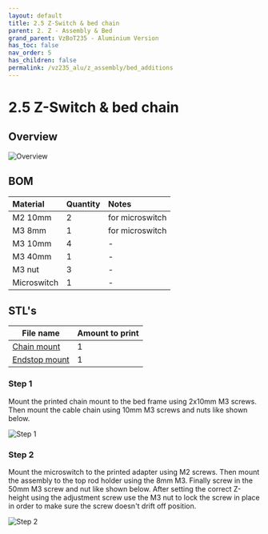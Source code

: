 ```yaml
---
layout: default
title: 2.5 Z-Switch & bed chain
parent: 2. Z - Assembly & Bed
grand_parent: VzBoT235 - Aluminium Version
has_toc: false
nav_order: 5
has_children: false
permalink: /vz235_alu/z_assembly/bed_additions
---
```


# 2.5 Z-Switch & bed chain

## Overview

![Overview](/assets/images/manual/vz235_alu/z_assembly/bed_additions/overview.png)

## BOM

| Material        | Quantity          | Notes |
|:-------------|:------------------|:------|
| M2 10mm | 2 | for microswitch |
| M3 8mm           | 1 | for microswitch  |
| M3 10mm | 4 | - |
| M3 40mm | 1 | - |
| M3 nut | 3 | - |
| Microswitch | 1 | - |

## STL's

| File name | Amount to print |
|-----------|-----------------|
| <a href="https://github.com/VzBoT3D/VzBoT-Vz235/blob/main/Assemblies%20%26%20STL/Frame/Frame%20brace.stl" target="_blank">Chain mount</a> | 1 |
| <a href="https://github.com/VzBoT3D/VzBoT-Vz235/blob/main/Assemblies%20%26%20STL/Frame/Frame%20brace.stl" target="_blank">Endstop mount</a> | 1 |

### Step 1

Mount the printed chain mount to the bed frame using 2x10mm M3 screws. Then mount the cable chain using 10mm M3 screws and nuts like shown below.

![Step 1](/assets/images/manual/vz235_alu/z_assembly/bed_additions/step1.png)

### Step 2

Mount the microswitch to the printed adapter using M2 screws. Then mount the assembly to the top rod holder using the 8mm M3. Finally screw in the 50mm M3 screw and nut like shown below. After setting the correct Z-height using the adjustment screw use the M3 nut to lock the screw in place in order to make sure the screw doesn't drift off position.

![Step 2](/assets/images/manual/vz235_alu/z_assembly/bed_additions/step2.png)
